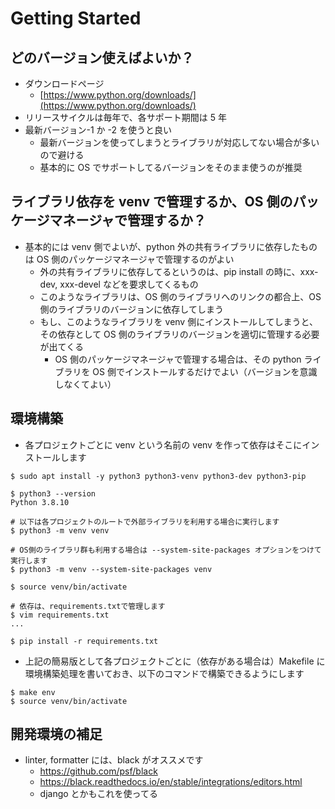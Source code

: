 # Getting Started

## どのバージョン使えばよいか？

- ダウンロードページ
  - [https://www.python.org/downloads/](https://www.python.org/downloads/)
- リリースサイクルは毎年で、各サポート期間は 5 年
- 最新バージョン-1 か -2 を使うと良い
  - 最新バージョンを使ってしまうとライブラリが対応してない場合が多いので避ける
  - 基本的に OS でサポートしてるバージョンをそのまま使うのが推奨

## ライブラリ依存を venv で管理するか、OS 側のパッケージマネージャで管理するか？

- 基本的には venv 側でよいが、python 外の共有ライブラリに依存したものは OS 側のパッケージマネージャで管理するのがよい
  - 外の共有ライブラリに依存してるというのは、pip install の時に、xxx-dev, xxx-devel などを要求してくるもの
  - このようなライブラリは、OS 側のライブラリへのリンクの都合上、OS 側のライブラリのバージョンに依存してしまう
  - もし、このようなライブラリを venv 側にインストールしてしまうと、その依存として OS 側のライブラリのバージョンを適切に管理する必要が出てくる
    - OS 側のパッケージマネージャで管理する場合は、その python ライブラリを OS 側でインストールするだけでよい（バージョンを意識しなくてよい）

## 環境構築

- 各プロジェクトごとに venv という名前の venv を作って依存はそこにインストールします

```
$ sudo apt install -y python3 python3-venv python3-dev python3-pip

$ python3 --version
Python 3.8.10

# 以下は各プロジェクトのルートで外部ライブラリを利用する場合に実行します
$ python3 -m venv venv

# OS側のライブラリ群も利用する場合は --system-site-packages オプションをつけて実行します
$ python3 -m venv --system-site-packages venv

$ source venv/bin/activate

# 依存は、requirements.txtで管理します
$ vim requirements.txt
...

$ pip install -r requirements.txt
```

- 上記の簡易版として各プロジェクトごとに（依存がある場合は）Makefile に環境構築処理を書いておき、以下のコマンドで構築できるようにします

```
$ make env
$ source venv/bin/activate
```

## 開発環境の補足

- linter, formatter には、black がオススメです
  - https://github.com/psf/black
  - https://black.readthedocs.io/en/stable/integrations/editors.html
  - django とかもこれを使ってる
